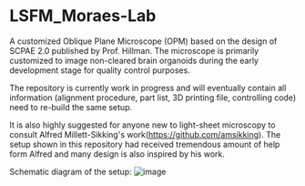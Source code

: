 # LSFM_Moraes-Lab
A customized Oblique Plane Microscope (OPM) based on the design of SCPAE 2.0 published by Prof. Hillman. The microscope is primarily customized to image non-cleared brain organoids during the early development stage for quality control purposes.

The repository is currently work in progress and will eventually contain all information (alignment procedure, part list, 3D printing file, controlling code) need to re-build the same setup.

It is also highly suggested for anyone new to light-sheet microscopy to consult Alfred Millett-Sikking's work(https://github.com/amsikking). The setup shown in this repository had received tremendous amount of help form Alfred and many design is also inspired by his work. 

Schematic diagram of the setup: ![image](https://user-images.githubusercontent.com/78386273/221599086-dd0e0193-e38b-4299-a318-51d2faf506c7.png)
